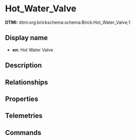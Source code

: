 # Hot_Water_Valve
**DTMI:** dtmi:org:brickschema:schema:Brick:Hot_Water_Valve;1
## Display name
- **en:** Hot Water Valve
## Description
## Relationships
## Properties
## Telemetries
## Commands
